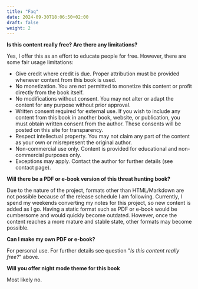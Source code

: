```yaml
---
title: "Faq"
date: 2024-09-30T18:06:50+02:00
draft: false
weight: 2
---
```



**Is this content really free? Are there any limitations?**

Yes, I offer this as an effort to educate people for free. However, there are some fair usage limitations:

- Give credit where credit is due. Proper attribution must be provided whenever content from this book is used.
- No monetization. You are not permitted to monetize this content or profit directly from the book itself.
- No modifications without consent. You may not alter or adapt the content for any purpose without prior approval.
- Written consent required for external use. If you wish to include any content from this book in another book, website, or publication, you must obtain written consent from the author. These consents will be posted on this site for transparency.
- Respect intellectual property. You may not claim any part of the content as your own or misrepresent the original author.
- Non-commercial use only. Content is provided for educational and non-commercial purposes only.
- Exceptions may apply. Contact the author for further details (see contact page).


**Will there be a PDF or e-book version of this threat hunting book?**

Due to the nature of the project, formats other than HTML/Markdown are not possible because of the release schedule I am following. Currently, I spend my weekends converting my notes for this project, so new content is added as I go. Having a static format such as PDF or e-book would be cumbersome and would quickly become outdated. However, once the content reaches a more mature and stable state, other formats may become possible.

**Can I make my own PDF or e-book?**

For personal use. For further details see question "_Is this content really free?_" above.

**Will you offer night mode theme for this book**

Most likely no. 


